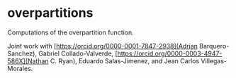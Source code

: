 # overpartitions
Computations of the overpartition function.

Joint work with 
[https://orcid.org/0000-0001-7847-2938](Adrian Barquero-Sanchez),
Gabriel Collado-Valverde,
[https://orcid.org/0000-0003-4947-586X](Nathan C. Ryan),
Eduardo Salas-Jimenez,
and Jean Carlos Villegas-Morales.
